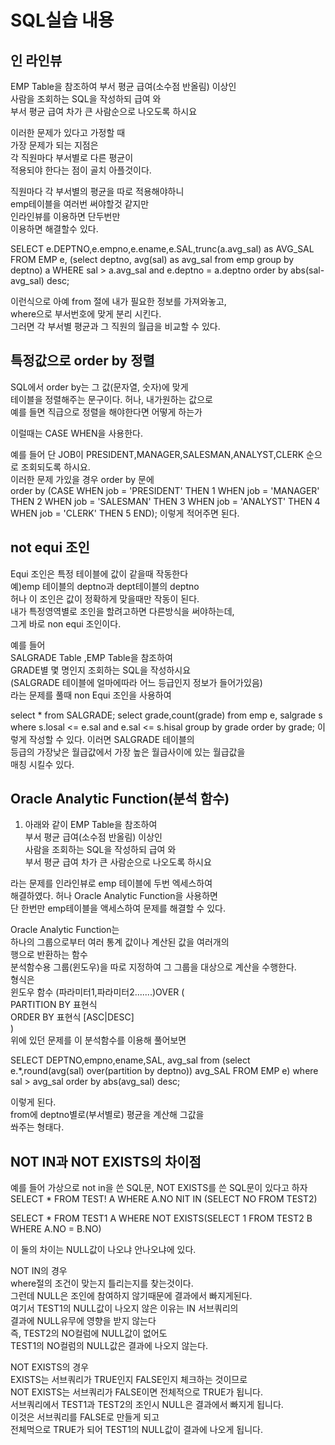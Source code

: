 # SQL실습 내용
## 인 라인뷰 
EMP Table을 참조하여 
부서 평균 급여(소수점 반올림) 이상인 <br>
사람을 조회하는 SQL을 작성하되 급여 와 <br>
부서 평균 급여 차가 큰 사람순으로 나오도록 하시요<br>

이러한 문제가 있다고 가정할 때 <br>
가장 문제가 되는 지점은 <br>
각 직원마다 부서별로 다른 평균이<br>
적용되야 한다는 점이 골치 아플것이다.<br>

직원마다 각 부서별의 평균을 따로 적용해야하니 <br>
emp테이블을 여러번 써야할것 같지만 <br>
인라인뷰를 이용하면 단두번만 <br>
이용하면 해결할수 있다.<br>

SELECT e.DEPTNO,e.empno,e.ename,e.SAL,trunc(a.avg_sal) as AVG_SAL
FROM EMP e, (select deptno, avg(sal) as avg_sal
             from emp
             group by deptno) a
WHERE sal > a.avg_sal
and e.deptno = a.deptno
order by abs(sal-avg_sal) desc;

이런식으로 아예 from 절에 내가 필요한 정보를 가져와놓고,<br>
where으로 부서번호에 맞게 분리 시킨다.<br>
그러면 각 부서별 평균과 그 직원의 월급을 비교할 수 있다.<br>

## 특정값으로 order by 정렬
SQL에서 order by는 그 값(문자열, 숫자)에 맞게<br>
테이블을 정렬해주는 문구이다. 허나, 내가원하는 값으로<br>
예를 들면 직급으로 정렬을 해야한다면 어떻게 하는가<br>

이럴때는 CASE WHEN을 사용한다.<br>

예를 들어
단 JOB이 PRESIDENT,MANAGER,SALESMAN,ANALYST,CLERK 순으로 조회되도록 하시요.<br>
이러한 문제 가있을 경우 order by 문에<br>
order by (CASE WHEN job = 'PRESIDENT' THEN 1 
           WHEN job = 'MANAGER' THEN 2
           WHEN job = 'SALESMAN' THEN 3
           WHEN job = 'ANALYST' THEN 4
           WHEN job = 'CLERK' THEN 5 END);
이렇게 적어주면 된다.<br>

## not equi 조인 
Equi 조인은 특정 테이블에 값이 같을때 작동한다<br>
예)emp 테이블의 deptno과 dept테이블의 deptno<br>
허나 이 조인은 값이 정확하게 맞을때만 작동이 된다.<br>
내가 특정영역별로 조인을 할려고하면 다른방식을 써야하는데,<br>
그게 바로 non equi 조인이다.<br>

예를 들어 <br>
 SALGRADE Table ,EMP Table을 참조하여<br>
GRADE별 몇 명인지  조회하는 SQL을 작성하시요<br>
(SALGRADE 테이블에 얼마에따라 어느 등급인지 정보가 들어가있음)<br>
라는 문제를 풀때 non Equi 조인을 사용하여 <br>

select * from SALGRADE;
select grade,count(grade) from emp e, salgrade s
where s.losal <= e.sal and e.sal <= s.hisal
group by grade
order by grade;
이렇게 작성할 수 있다. 이러면 SALGRADE 테이블의 <br>
등급의 가장낮은 월급값에서 가장 높은 월급사이에 있는 월급값을<br>
매칭 시킬수 있다.<br>

## Oracle Analytic Function(분석 함수)
1. 아래와 같이 EMP Table을 참조하여 <br>
부서 평균 급여(소수점 반올림) 이상인 <br>
사람을 조회하는 SQL을 작성하되 급여 와 <br>
부서 평균 급여 차가 큰 사람순으로 나오도록 하시요<br>

라는 문제를 인라인뷰로 emp 테이블에 두번 엑세스하여 <br>
해결하였다. 허나 Oracle Analytic Function을 사용하면 <br>
단 한번만 emp테이블을 액세스하여 문제를 해결할 수 있다.<br>

Oracle Analytic Function는 <br>
하나의 그룹으로부터 여러 통계 값이나 계산된 값을 여러개의 <br>
행으로 반환하는 함수 <br>
분석함수용 그룹(윈도우)을 따로 지정하여 그 그룹을 대상으로 계산을 수행한다.<br>
형식은<br>
윈도우 함수 (파라미터1,파라미터2.......)OVER (<br>
                    PARTITION BY 표현식<br>
                    ORDER BY 표현식 [ASC|DESC]<br>
)<br>
위에 있던 문제를 이 분석함수를 이용해 풀어보면<br>


SELECT DEPTNO,empno,ename,SAL, avg_sal
from
(select e.*,round(avg(sal) over(partition by deptno)) avg_SAL FROM EMP e)
where sal > avg_sal
order by abs(avg_sal) desc;

이렇게 된다. <br>
from에 deptno별로(부서별로) 평균을 계산해 그값을 <br>
쏴주는 형태다.<br>
## NOT IN과 NOT EXISTS의 차이점
예를 들어 가상으로 not in을 쓴 SQL문, NOT EXISTS를 쓴 SQL문이 있다고 하자<br>
SELECT *
FROM TEST! A
WHERE A.NO NIT IN (SELECT NO FROM TEST2)

SELECT * FROM TEST1 A
WHERE NOT EXISTS(SELECT 1 FROM TEST2 B WHERE A.NO = B.NO)

이 둘의 차이는 NULL값이 나오냐 안나오냐에 있다.<br>

NOT IN의 경우 <br>
where절의 조건이 맞는지 틀리는지를 찾는것이다.<br>
그런데 NULL은 조인에 참여하지 않기때문에 결과에서 빠지게된다.<br>
여기서 TEST1의 NULL값이 나오지 않은 이유는 IN 서브쿼리의<br>
결과에 NULL유무에 영향을 받지 않는다<br>
즉, TEST2의 NO컬럼에 NULL값이 없어도<br>
TEST1의 NO컬럼의 NULL값은 결과에 나오지 않는다.<br>

NOT EXISTS의 경우<br>
EXISTS는 서브쿼리가 TRUE인지 FALSE인지 체크하는 것이므로<br>
NOT EXISTS는 서브쿼리가 FALSE이면 전체적으로 TRUE가 됩니다.<br>
서브쿼리에서 TEST1과 TEST2의 조인시 NULL은 결과에서  빠지게 됩니다.<br>
이것은 서브쿼리를 FALSE로 만들게 되고<br>
전체먹으로 TRUE가 되어 TEST1의 NULL값이 결과에 나오게 됩니다.<br>
